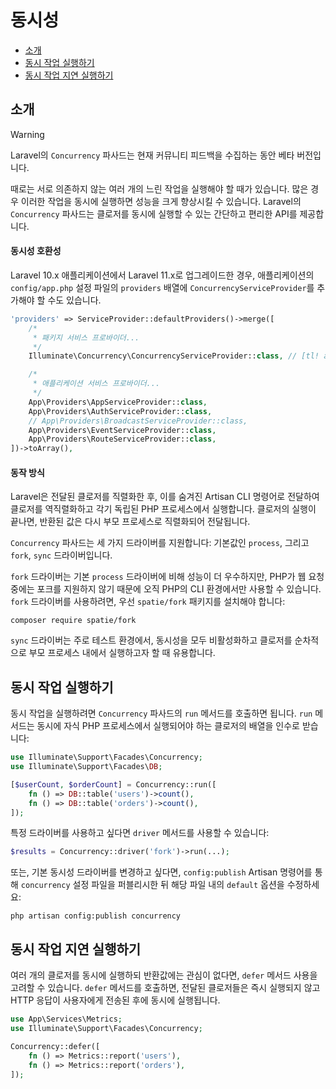 # 동시성

- [소개](#introduction)
- [동시 작업 실행하기](#running-concurrent-tasks)
- [동시 작업 지연 실행하기](#deferring-concurrent-tasks)

<a name="introduction"></a>
## 소개

> [!WARNING]
> Laravel의 `Concurrency` 파사드는 현재 커뮤니티 피드백을 수집하는 동안 베타 버전입니다.

때로는 서로 의존하지 않는 여러 개의 느린 작업을 실행해야 할 때가 있습니다. 많은 경우 이러한 작업을 동시에 실행하면 성능을 크게 향상시킬 수 있습니다. Laravel의 `Concurrency` 파사드는 클로저를 동시에 실행할 수 있는 간단하고 편리한 API를 제공합니다.

<a name="concurrency-compatibility"></a>
#### 동시성 호환성

Laravel 10.x 애플리케이션에서 Laravel 11.x로 업그레이드한 경우, 애플리케이션의 `config/app.php` 설정 파일의 `providers` 배열에 `ConcurrencyServiceProvider`를 추가해야 할 수도 있습니다.

```php
'providers' => ServiceProvider::defaultProviders()->merge([
    /*
     * 패키지 서비스 프로바이더...
     */
    Illuminate\Concurrency\ConcurrencyServiceProvider::class, // [tl! add]

    /*
     * 애플리케이션 서비스 프로바이더...
     */
    App\Providers\AppServiceProvider::class,
    App\Providers\AuthServiceProvider::class,
    // App\Providers\BroadcastServiceProvider::class,
    App\Providers\EventServiceProvider::class,
    App\Providers\RouteServiceProvider::class,
])->toArray(),
```

<a name="how-it-works"></a>
#### 동작 방식

Laravel은 전달된 클로저를 직렬화한 후, 이를 숨겨진 Artisan CLI 명령어로 전달하여 클로저를 역직렬화하고 각기 독립된 PHP 프로세스에서 실행합니다. 클로저의 실행이 끝나면, 반환된 값은 다시 부모 프로세스로 직렬화되어 전달됩니다.

`Concurrency` 파사드는 세 가지 드라이버를 지원합니다: 기본값인 `process`, 그리고 `fork`, `sync` 드라이버입니다.

`fork` 드라이버는 기본 `process` 드라이버에 비해 성능이 더 우수하지만, PHP가 웹 요청 중에는 포크를 지원하지 않기 때문에 오직 PHP의 CLI 환경에서만 사용할 수 있습니다. `fork` 드라이버를 사용하려면, 우선 `spatie/fork` 패키지를 설치해야 합니다:

```shell
composer require spatie/fork
```

`sync` 드라이버는 주로 테스트 환경에서, 동시성을 모두 비활성화하고 클로저를 순차적으로 부모 프로세스 내에서 실행하고자 할 때 유용합니다.

<a name="running-concurrent-tasks"></a>
## 동시 작업 실행하기

동시 작업을 실행하려면 `Concurrency` 파사드의 `run` 메서드를 호출하면 됩니다. `run` 메서드는 동시에 자식 PHP 프로세스에서 실행되어야 하는 클로저의 배열을 인수로 받습니다:

```php
use Illuminate\Support\Facades\Concurrency;
use Illuminate\Support\Facades\DB;

[$userCount, $orderCount] = Concurrency::run([
    fn () => DB::table('users')->count(),
    fn () => DB::table('orders')->count(),
]);
```

특정 드라이버를 사용하고 싶다면 `driver` 메서드를 사용할 수 있습니다:

```php
$results = Concurrency::driver('fork')->run(...);
```

또는, 기본 동시성 드라이버를 변경하고 싶다면, `config:publish` Artisan 명령어를 통해 `concurrency` 설정 파일을 퍼블리시한 뒤 해당 파일 내의 `default` 옵션을 수정하세요:

```shell
php artisan config:publish concurrency
```

<a name="deferring-concurrent-tasks"></a>
## 동시 작업 지연 실행하기

여러 개의 클로저를 동시에 실행하되 반환값에는 관심이 없다면, `defer` 메서드 사용을 고려할 수 있습니다. `defer` 메서드를 호출하면, 전달된 클로저들은 즉시 실행되지 않고 HTTP 응답이 사용자에게 전송된 후에 동시에 실행됩니다.

```php
use App\Services\Metrics;
use Illuminate\Support\Facades\Concurrency;

Concurrency::defer([
    fn () => Metrics::report('users'),
    fn () => Metrics::report('orders'),
]);
```
